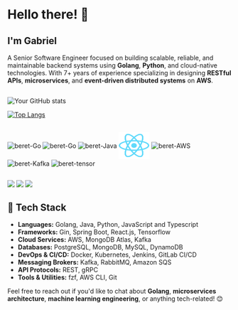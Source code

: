 # Hello there! 👋  
## I'm Gabriel

A Senior Software Engineer focused on building scalable, reliable, and maintainable backend systems using **Golang**, **Python**, and cloud-native technologies. With 7+ years of experience specializing in designing **RESTful APIs**, **microservices**, and **event-driven distributed systems** on **AWS**.

##

![Your GitHub stats](https://github-readme-stats.vercel.app/api?username=Beretta350&show_icons=true&hide=contribs&count_private=true&theme=dark)

[![Top Langs](https://github-readme-stats.vercel.app/api/top-langs/?username=Beretta350&layout=donut&count_private=true&theme=dark)](https://github.com/anuraghazra/github-readme-stats)

<div style="display: inline_block"><br>
  <img align="center" alt="beret-Go" height="60" width="70" src="https://cdn.jsdelivr.net/gh/devicons/devicon@latest/icons/go/go-original-wordmark.svg">
  <img align="center" alt="beret-Go" height="60" width="70" src="https://cdn.jsdelivr.net/gh/devicons/devicon@latest/icons/python/python-original.svg">
  <img align="center" alt="beret-Java" height="60" width="70" src="https://cdn.jsdelivr.net/gh/devicons/devicon@latest/icons/java/java-original.svg">
  <img align="center" alt="beret-React" height="60" width="70" src="https://raw.githubusercontent.com/devicons/devicon/master/icons/react/react-original.svg">
  <img align="center" alt="beret-AWS" height="60" width="70" src="https://cdn.jsdelivr.net/gh/devicons/devicon@latest/icons/amazonwebservices/amazonwebservices-original-wordmark.svg">
  <img align="center" alt="beret-Kafka" height="60" width="70" src="https://cdn.jsdelivr.net/gh/devicons/devicon@latest/icons/apachekafka/apachekafka-original.svg">
  <img align="center" alt="beret-tensor" height="60" width="70" src="https://cdn.jsdelivr.net/gh/devicons/devicon@latest/icons/tensorflow/tensorflow-original.svg">
</div>

##
 
<div> 
  <a href = "mailto:beretta.gabriel@hotmail.com"><img src="https://img.shields.io/badge/-Gmail-%23333?style=for-the-badge&logo=gmail&logoColor=white" target="_blank"></a>
  <a href="https://www.linkedin.com/in/beretta-gabriel/" target="_blank"><img src="https://img.shields.io/badge/-LinkedIn-%230077B5?style=for-the-badge&logo=linkedin&logoColor=white" target="_blank"></a> 
  <a href="https://www.instagram.com/beretta350/" target="_blank"><img src="https://img.shields.io/badge/-Instagram-%23E4405F?style=for-the-badge&logo=instagram&logoColor=white" target="_blank"></a>
</div>

## 🔧 Tech Stack
- **Languages:** Golang, Java, Python, JavaScript and Typescript
- **Frameworks:** Gin, Spring Boot, React.js, Tensorflow
- **Cloud Services:** AWS, MongoDB Atlas, Kafka
- **Databases:** PostgreSQL, MongoDB, MySQL, DynamoDB
- **DevOps & CI/CD:** Docker, Kubernetes, Jenkins, GitLab CI/CD
- **Messaging Brokers:** Kafka, RabbitMQ, Amazon SQS
- **API Protocols:** REST, gRPC
- **Tools & Utilities:** fzf, AWS CLI, Git

Feel free to reach out if you'd like to chat about **Golang**, **microservices architecture**, **machine learning engineering**, or anything tech-related! 😊
